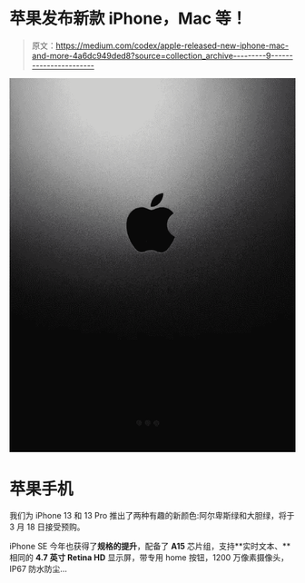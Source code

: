 # 苹果发布新款 iPhone，Mac 等！

> 原文：<https://medium.com/codex/apple-released-new-iphone-mac-and-more-4a6dc949ded8?source=collection_archive---------9----------------------->

![](img/5dee28a6b26e790e54b083b8b97364ae.png)

# 苹果手机

我们为 iPhone 13 和 13 Pro 推出了两种有趣的新颜色:阿尔卑斯绿和大胆绿，将于 3 月 18 日接受预购。

iPhone SE 今年也获得了**规格的提升**，配备了 **A15** 芯片组，支持**实时文本、**相同的 **4.7 英寸 Retina HD** 显示屏，带专用 home 按钮，1200 万像素摄像头，IP67 防水防尘…